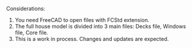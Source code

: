 Considerations:

1) You need FreeCAD to open files with FCStd extension.
2) The full house model is divided into 3 main files: Decks file, Windows file, Core file.
3) This is a work in process. Changes and updates are expected.
